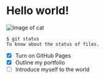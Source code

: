 # Hello world!
![Image of cat](https://octodex.github.com/images/yaktocat.png)
```
$ git status
To know about the status of files.
```
- [x] Turn on GitHub Pages
- [x] Outline my portfolio
- [ ] Introduce myself to the world
